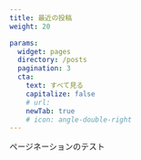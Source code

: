 ```yaml
---
title: 最近の投稿
weight: 20

params: 
  widget: pages
  directory: /posts
  pagination: 3
  cta: 
    text: すべて見る
    capitalize: false
    # url: 
    newTab: true
    # icon: angle-double-right
---
```


ページネーションのテスト